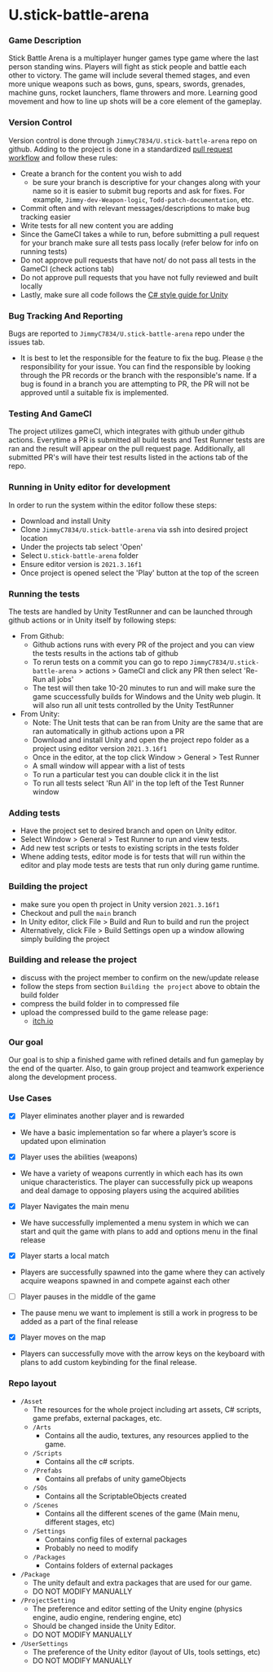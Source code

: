 # U.stick-battle-arena
### Game Description
Stick Battle Arena is a multiplayer hunger games type game where the last person standing wins. Players will fight as stick people and battle each other to victory. The game will include several themed stages, and even more unique weapons such as bows, guns, spears, swords, grenades, machine guns, rocket launchers, flame throwers and more. Learning good movement and how to line up shots will be a core element of the gameplay.
### Version Control
Version control is done through `JimmyC7834/U.stick-battle-arena` repo on github.
Adding to the project is done in a standardized [pull request workflow](https://docs.github.com/en/pull-requests/collaborating-with-pull-requests/proposing-changes-to-your-work-with-pull-requests) and follow these rules:
- Create a branch for the content you wish to add
  - be sure your branch is descriptive for your changes along with your name so it is easier to submit bug reports and ask for fixes. For example, `Jimmy-dev-Weapon-logic`, `Todd-patch-documentation`, etc.
- Commit often and with relevant messages/descriptions to make bug tracking easier
- Write tests for all new content you are adding
- Since the GameCI takes a while to run, before submitting a pull request for your branch make sure all tests pass locally (refer below for info on running tests)
- Do not approve pull requests that have not/ do not pass all tests in the GameCI (check actions tab)
- Do not approve pull requests that you have not fully reviewed and built locally
- Lastly, make sure all code follows the [C# style guide for Unity ](https://github.com/JimmyC7834/U.stick-battle-arena/blob/main/C%23%20style%20guide.md)
### Bug Tracking And Reporting
Bugs are reported to `JimmyC7834/U.stick-battle-arena` repo under the issues tab.
- It is best to let the responsible for the feature to fix the bug. Please `@` the responsibility for your issue. You can find the responsible by looking through the PR records or the branch with the responsible's name.
If a bug is found in a branch you are attempting to PR, the PR will not be approved until a suitable fix is implemented.
### Testing And GameCI
The project utilizes gameCI, which integrates with github under github actions. Everytime a PR is submitted all build tests and Test Runner tests are ran and the result will appear on the pull request page. Additionally, all submitted PR's will have their test results listed in the actions tab of the repo.
### Running in Unity editor for development
In order to run the system within the editor follow these steps:
- Download and install Unity
- Clone `JimmyC7834/U.stick-battle-arena` via ssh into desired project location
- Under the projects tab select 'Open'
- Select `U.stick-battle-arena` folder
- Ensure editor version is `2021.3.16f1`
- Once project is opened select the 'Play' button at the top of the screen
### Running the tests
The tests are handled by Unity TestRunner and can be launched through github actions or in Unity itself by following steps:
- From Github:
  - Github actions runs with every PR of the project and you can view the tests results in the actions tab of github
  - To rerun tests on a commit you can go to repo `JimmyC7834/U.stick-battle-arena` > actions > GameCI and click any PR then select 'Re-Run all jobs'
  - The test will then take 10-20 minutes to run and will make sure the game scuccessfully builds for Windows and the Unity web plugin. It will also run all unit tests     controlled by the Unity TestRunner
- From Unity:
  - Note: The Unit tests that can be ran from Unity are the same that are ran automatically in github actions upon a PR
  - Download and install Unity and open the project repo folder as a project using editor version `2021.3.16f1`
  - Once in the editor, at the top click Window > General > Test Runner 
  - A small window will appear with a list of tests
  - To run a particular test you can double click it in the list
  - To run all tests select 'Run All' in the top left of the Test Runner window
### Adding tests
- Have the project set to desired branch and open on Unity editor.
- Select Window > General > Test Runner to run and view tests.
- Add new test scripts or tests to existing scripts in the tests folder
- Whene adding tests, editor mode is for tests that will run within the editor and play mode tests are tests that run only during game runtime.
### Building the project
  - make sure you open th project in Unity version `2021.3.16f1`
  - Checkout and pull the `main` branch 
  - In Unity editor, click File > Build and Run to build and run the project
  - Alternatively, click File > Build Settings open up a window allowing simply building the project
### Building and release the project
  - discuss with the project member to confirm on the new/update release
  - follow the steps from section `Building the project` above to obtain the build folder
  - compress the build folder in to compressed file
  - upload the compressed build to the game release page:
    - [itch.io](https://jimmyc.itch.io/cse403-stick-battle-arena-alpha-release)
### Our goal
Our goal is to ship a finished game with refined details and fun gameplay by the end of the quarter. Also, to gain group project and teamwork experience along the development process.
### Use Cases
- [x] Player eliminates another player and is rewarded
 - We have a basic implementation so far where a player’s score is updated upon elimination
- [x] Player uses the abilities (weapons)
 - We have a variety of weapons currently in which each has its own unique characteristics. The player can successfully pick up weapons and deal damage to opposing players using the acquired abilities
- [x] Player Navigates the main menu
 - We have successfully implemented a menu system in which we can start and quit the game with plans to add and options menu in the final release
- [x] Player starts a local match
 - Players are successfully spawned into the game where they can actively acquire weapons spawned in and compete against each other
- [ ] Player pauses in the middle of the game
 - The pause menu we want to implement is still a work in progress to be added as a part of the final release
- [x] Player moves on the map
 - Players can successfully move with the arrow keys on the keyboard with plans to add custom keybinding for the final release.
### Repo layout
- `/Asset`
  - The resources for the whole project including art assets, C# scripts, game prefabs, external packages, etc.
  - `/Arts`
    - Contains all the audio, textures, any resources applied to the game.
  - `/Scripts`
    - Contains all the c# scripts.
  - `/Prefabs`
    - Contains all prefabs of unity gameObjects
  - `/SOs`
    - Contains all the ScriptableObjects created
  - `/Scenes`
    - Contains all the different scenes of the game (Main menu, different stages, etc)
  - `/Settings`
    - Contains config files of external packages
    - Probably no need to modify
  - `/Packages`
    - Contains folders of external packages
- `/Package`
  - The unity default and extra packages that are used for our game.
  - DO NOT MODIFY MANUALLY
- `/ProjectSetting`
  - The preference and editor setting of the Unity engine (physics engine, audio engine, rendering engine, etc)
  - Should be changed inside the Unity Editor.
  - DO NOT MODIFY MANUALLY
- `/UserSettings`
  - The preference of the Unity editor (layout of UIs, tools settings, etc)
  - DO NOT MODIFY MANUALLY
